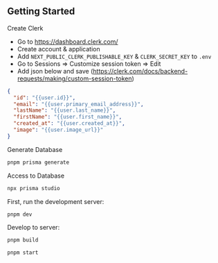 ## Getting Started

Create Clerk

- Go to https://dashboard.clerk.com/
- Create account & application
- Add `NEXT_PUBLIC_CLERK_PUBLISHABLE_KEY` & `CLERK_SECRET_KEY` to `.env`
- Go to Sessions => Customize session token => Edit
- Add json below and save (https://clerk.com/docs/backend-requests/making/custom-session-token)

```json
{
  "id": "{{user.id}}",
  "email": "{{user.primary_email_address}}",
  "lastName": "{{user.last_name}}",
  "firstName": "{{user.first_name}}",
  "created_at": "{{user.created_at}}",
  "image": "{{user.image_url}}"
}
```

Generate Database

```bash
pnpm prisma generate
```

Access to Database

```bash
npx prisma studio
```

First, run the development server:

```bash
pnpm dev
```

Develop to server:

```bash
pnpm build
```

```bash
pnpm start
```
